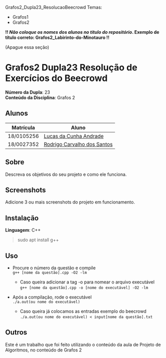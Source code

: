 Grafos2_Dupla23_ResolucaoBeecrowd
Temas:
 - Grafos1
 - Grafos2

 **!! *Não coloque os nomes dos alunos no título do repositório*. Exemplo de título correto: Grafos2_Labirinto-do-Minotauro !!**

 (Apague essa seção)

# Grafos2 Dupla23 Resolução de Exercícios do Beecrowd

**Número da Dupla**: 23<br>
**Conteúdo da Disciplina**: Grafos 2<br>

## Alunos
|Matrícula | Aluno |
| -- | -- |
| 18/0105256  |  [Lucas da Cunha Andrade](https://github.com/nYCSTs) |
| 18/0027352  |  [Rodrigo Carvalho dos Santos](https://github.com/Rocsantos) |

## Sobre
Descreva os objetivos do seu projeto e como ele funciona.

## Screenshots
Adicione 3 ou mais screenshots do projeto em funcionamento.

## Instalação
**Linguagem**: C++<br>
> sudo apt install g++

## Uso
- Procure o número da questão e compile <br>```g++ [nome da questão].cpp -O2 -lm```

  - Caso queira adicionar a tag -o para nomear o arquivo executável<br>```g++ [nome da questão].cpp -o [nome do executável] -O2 -lm```

- Após a compilação, rode o executável<br>```./a.out(ou nome do executável)```

  - Caso queira já colocamos as entradas exemplo do beecrowd<br>```./a.out(ou nome do executável) < input[nome da questão].txt```

## Outros

Este é um trabalho que foi feito utilizando o conteúdo da aula de Projeto de Algoritmos, no conteúdo de Grafos 2


